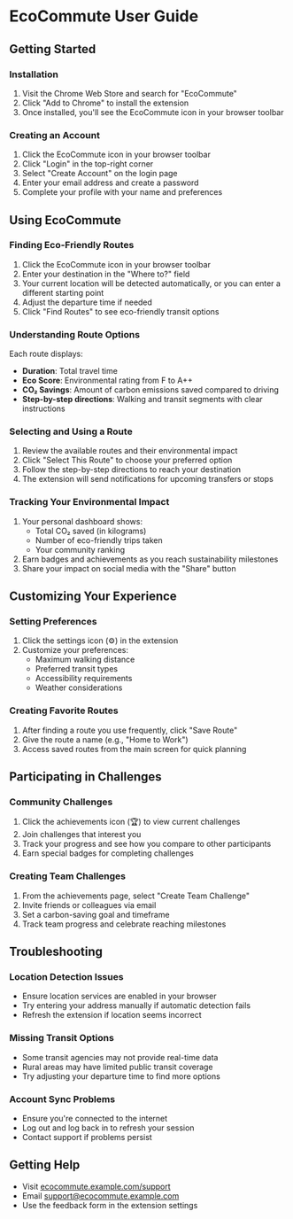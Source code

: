 # EcoCommute User Guide

## Getting Started

### Installation
1. Visit the Chrome Web Store and search for "EcoCommute"
2. Click "Add to Chrome" to install the extension
3. Once installed, you'll see the EcoCommute icon in your browser toolbar

### Creating an Account
1. Click the EcoCommute icon in your browser toolbar
2. Click "Login" in the top-right corner
3. Select "Create Account" on the login page
4. Enter your email address and create a password
5. Complete your profile with your name and preferences

## Using EcoCommute

### Finding Eco-Friendly Routes
1. Click the EcoCommute icon in your browser toolbar
2. Enter your destination in the "Where to?" field
3. Your current location will be detected automatically, or you can enter a different starting point
4. Adjust the departure time if needed
5. Click "Find Routes" to see eco-friendly transit options

### Understanding Route Options
Each route displays:
- **Duration**: Total travel time
- **Eco Score**: Environmental rating from F to A++
- **CO₂ Savings**: Amount of carbon emissions saved compared to driving
- **Step-by-step directions**: Walking and transit segments with clear instructions

### Selecting and Using a Route
1. Review the available routes and their environmental impact
2. Click "Select This Route" to choose your preferred option
3. Follow the step-by-step directions to reach your destination
4. The extension will send notifications for upcoming transfers or stops

### Tracking Your Environmental Impact
1. Your personal dashboard shows:
   - Total CO₂ saved (in kilograms)
   - Number of eco-friendly trips taken
   - Your community ranking
2. Earn badges and achievements as you reach sustainability milestones
3. Share your impact on social media with the "Share" button

## Customizing Your Experience

### Setting Preferences
1. Click the settings icon (⚙️) in the extension
2. Customize your preferences:
   - Maximum walking distance
   - Preferred transit types
   - Accessibility requirements
   - Weather considerations

### Creating Favorite Routes
1. After finding a route you use frequently, click "Save Route"
2. Give the route a name (e.g., "Home to Work")
3. Access saved routes from the main screen for quick planning

## Participating in Challenges

### Community Challenges
1. Click the achievements icon (🏆) to view current challenges
2. Join challenges that interest you
3. Track your progress and see how you compare to other participants
4. Earn special badges for completing challenges

### Creating Team Challenges
1. From the achievements page, select "Create Team Challenge"
2. Invite friends or colleagues via email
3. Set a carbon-saving goal and timeframe
4. Track team progress and celebrate reaching milestones

## Troubleshooting

### Location Detection Issues
- Ensure location services are enabled in your browser
- Try entering your address manually if automatic detection fails
- Refresh the extension if location seems incorrect

### Missing Transit Options
- Some transit agencies may not provide real-time data
- Rural areas may have limited public transit coverage
- Try adjusting your departure time to find more options

### Account Sync Problems
- Ensure you're connected to the internet
- Log out and log back in to refresh your session
- Contact support if problems persist

## Getting Help
- Visit [ecocommute.example.com/support](https://ecocommute.example.com/support)
- Email support@ecocommute.example.com
- Use the feedback form in the extension settings
